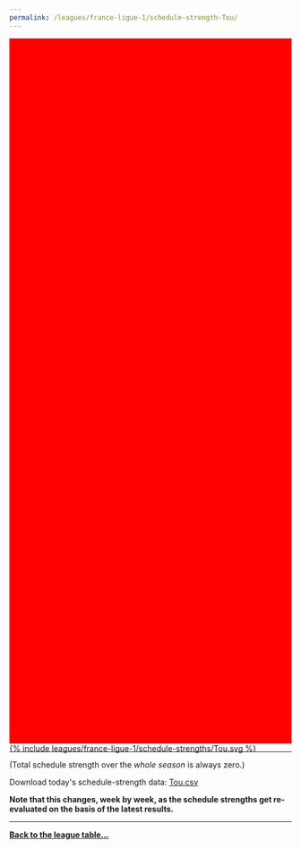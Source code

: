 ```yaml
---
permalink: /leagues/france-ligue-1/schedule-strength-Tou/
---
```


<style>
.svg-wrap {
    background-color:red;
    height:0;
    padding-top:250%; /* 350px/550px */
    position: relative;
}

svg {
    background-color: white;
    height: 100%;
    display:block;
    width: 100%;
    position: absolute;
    top:0;
    left:0;
}
</style>


<div class="svg-wrap">
{% include leagues/france-ligue-1/schedule-strengths/Tou.svg %}
</div>

-----

(Total schedule strength over the *whole season* is always zero.)


Download today's schedule-strength data: [Tou.csv](/assets/leagues/france-ligue-1/2023/schedule-strengths/Tou.csv)

**Note that this changes, week by week, as the schedule strengths get re-evaluated on the
basis of the latest results.**

-----

[**Back to the league table...**](/leagues/france-ligue-1)


